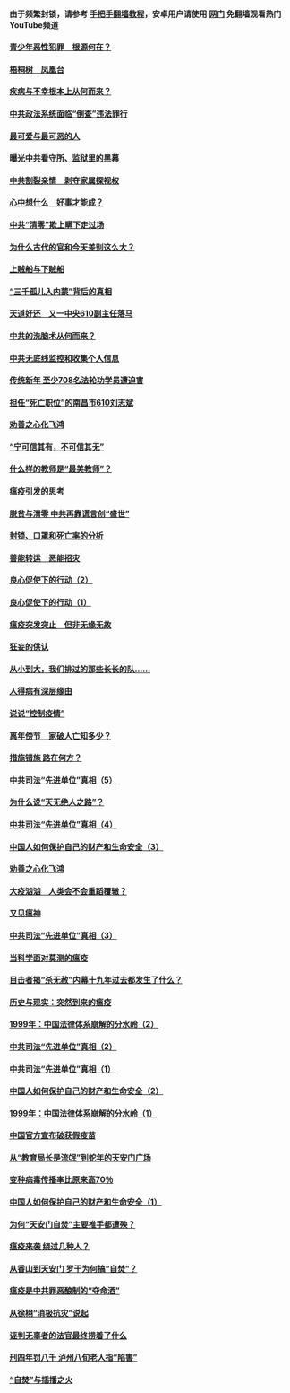 #### 由于频繁封锁，请参考 [手把手翻墙教程](https://github.com/gfw-breaker/guides/wiki/)，安卓用户请使用 [网门](https://github.com/gfw-breaker/nogfw/blob/master/dl.md?t=03280000) 免翻墙观看热门YouTube频道 

#### [青少年恶性犯罪　根源何在？](../pages/19/422449.md?t=03280000) 

#### [梧桐树　凤凰台](../pages/19/422442.md?t=03280000) 

#### [疾病与不幸根本上从何而来？](../pages/19/422438.md?t=03280000) 

#### [中共政法系统面临“倒查”违法罪行](../pages/19/422497.md?t=03280000) 

#### [最可爱与最可恶的人](../pages/19/422448.md?t=03280000) 

#### [曝光中共看守所、监狱里的黑幕](../pages/19/422390.md?t=03280000) 

#### [中共割裂亲情　剥夺家属探视权](../pages/19/422364.md?t=03280000) 

#### [心中想什么　好事才能成？](../pages/19/422318.md?t=03280000) 

#### [中共“清零”欺上瞒下走过场](../pages/19/422306.md?t=03280000) 

#### [为什么古代的官和今天差别这么大？](../pages/19/422228.md?t=03280000) 

#### [上贼船与下贼船](../pages/19/422276.md?t=03280000) 

#### [“三千孤儿入内蒙”背后的真相](../pages/19/422229.md?t=03280000) 

#### [天道好还　又一中央610副主任落马](../pages/19/422155.md?t=03280000) 

#### [中共的洗脑术从何而来？](../pages/19/422154.md?t=03280000) 

#### [中共无底线监控和收集个人信息](../pages/19/422039.md?t=03280000) 

#### [传统新年 至少708名法轮功学员遭迫害](../pages/19/421946.md?t=03280000) 

#### [担任“死亡职位”的南昌市610刘志斌](../pages/19/421957.md?t=03280000) 

#### [劝善之心化飞鸿](../pages/19/421164.md?t=03280000) 

#### [“宁可信其有，不可信其无”](../pages/19/421691.md?t=03280000) 

#### [什么样的教师是“最美教师”？](../pages/19/421755.md?t=03280000) 

#### [瘟疫引发的思考](../pages/19/421594.md?t=03280000) 

#### [脱贫与清零 中共再靠谎言创“盛世”](../pages/19/421590.md?t=03280000) 

#### [封锁、口罩和死亡率的分析](../pages/19/421495.md?t=03280000) 

#### [善能转运　恶能招灾](../pages/19/421334.md?t=03280000) 

#### [良心促使下的行动（2）](../pages/19/421361.md?t=03280000) 

#### [良心促使下的行动（1）](../pages/19/421302.md?t=03280000) 

#### [瘟疫突发突止　但非无缘无故](../pages/19/421281.md?t=03280000) 

#### [狂妄的供认](../pages/19/421199.md?t=03280000) 

#### [从小到大，我们排过的那些长长的队……](../pages/19/421243.md?t=03280000) 

#### [人得病有深层缘由](../pages/19/420864.md?t=03280000) 

#### [说说“控制疫情”](../pages/19/420831.md?t=03280000) 

#### [离年傍节　家破人亡知多少？](../pages/19/420563.md?t=03280000) 

#### [措施错施  路在何方？](../pages/19/420076.md?t=03280000) 

#### [中共司法“先进单位”真相（5）](../pages/19/419453.md?t=03280000) 

#### [为什么说“天无绝人之路”？](../pages/19/419618.md?t=03280000) 

#### [中共司法“先进单位”真相（4）](../pages/19/419452.md?t=03280000) 

#### [中国人如何保护自己的财产和生命安全（3）](../pages/19/419405.md?t=03280000) 

#### [劝善之心化飞鸿](../pages/19/418758.md?t=03280000) 

#### [大疫汹汹　人类会不会重蹈覆辙？](../pages/19/419691.md?t=03280000) 

#### [又见瘟神](../pages/19/419225.md?t=03280000) 

#### [中共司法“先进单位”真相（3）](../pages/19/419451.md?t=03280000) 

#### [当科学面对莫测的瘟疫](../pages/19/419625.md?t=03280000) 

#### [目击者揭“杀无赦”内幕十九年过去都发生了什么？](../pages/19/419617.md?t=03280000) 

#### [历史与现实：突然到来的瘟疫](../pages/19/419619.md?t=03280000) 

#### [1999年：中国法律体系崩解的分水岭（2）](../pages/19/419455.md?t=03280000) 

#### [中共司法“先进单位”真相（2）](../pages/19/419450.md?t=03280000) 

#### [中共司法“先进单位”真相（1）](../pages/19/419449.md?t=03280000) 

#### [中国人如何保护自己的财产和生命安全（2）](../pages/19/419404.md?t=03280000) 

#### [1999年：中国法律体系崩解的分水岭（1）](../pages/19/419454.md?t=03280000) 

#### [中国官方宣布破获假疫苗](../pages/19/419504.md?t=03280000) 

#### [从“教育局长是流氓”到蛇年的天安门广场](../pages/19/419470.md?t=03280000) 

#### [变种病毒传播率比原来高70％](../pages/19/419456.md?t=03280000) 

#### [中国人如何保护自己的财产和生命安全（1）](../pages/19/419403.md?t=03280000) 

#### [为何“天安门自焚”主要推手都遭殃？](../pages/19/419348.md?t=03280000) 

#### [瘟疫来袭 绕过几种人？](../pages/19/419349.md?t=03280000) 

#### [从香山到天安门 罗干为何搞“自焚”？](../pages/19/419270.md?t=03280000) 

#### [瘟疫是中共罪恶酿制的“夺命酒”](../pages/19/419223.md?t=03280000) 

#### [从徐栩“消极抗灾”说起](../pages/19/419224.md?t=03280000) 

#### [诬判无辜者的法官最终捞着了什么](../pages/19/419268.md?t=03280000) 

#### [刑四年罚八千 泸州八旬老人指“陷害”](../pages/19/419232.md?t=03280000) 

#### [“自焚”与插播之火](../pages/19/419226.md?t=03280000) 


